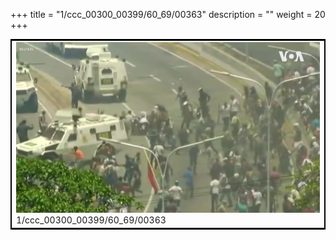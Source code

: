 +++
title = "1/ccc_00300_00399/60_69/00363"
description = ""
weight = 20
+++

<table style="border:2px solid black;max-width:800px;max-height:800px;" 
><tr><td>
<img class="center-fit-jpg"
src="/jpg_/aaa_20190430_NxaOmWaI8sI_00362.jpg">
1/ccc_00300_00399/60_69/00363
</img></td></tr></table>

